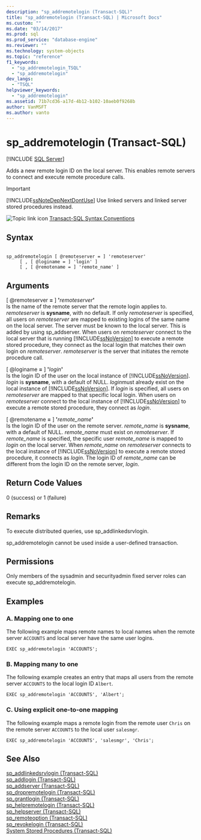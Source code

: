 ```yaml
---
description: "sp_addremotelogin (Transact-SQL)"
title: "sp_addremotelogin (Transact-SQL) | Microsoft Docs"
ms.custom: ""
ms.date: "03/14/2017"
ms.prod: sql
ms.prod_service: "database-engine"
ms.reviewer: ""
ms.technology: system-objects
ms.topic: "reference"
f1_keywords: 
  - "sp_addremotelogin_TSQL"
  - "sp_addremotelogin"
dev_langs: 
  - "TSQL"
helpviewer_keywords: 
  - "sp_addremotelogin"
ms.assetid: 71b7cd36-a17d-4b12-b102-10aeb0f9268b
author: VanMSFT
ms.author: vanto
---
```

# sp_addremotelogin (Transact-SQL)
[!INCLUDE [SQL Server](../../includes/applies-to-version/sqlserver.md)]

  Adds a new remote login ID on the local server. This enables remote servers to connect and execute remote procedure calls.  
  
> [!IMPORTANT]  
>  [!INCLUDE[ssNoteDepNextDontUse](../../includes/ssnotedepnextdontuse-md.md)] Use linked servers and linked server stored procedures instead.  
  
 ![Topic link icon](../../database-engine/configure-windows/media/topic-link.gif "Topic link icon") [Transact-SQL Syntax Conventions](../../t-sql/language-elements/transact-sql-syntax-conventions-transact-sql.md)  
  
## Syntax  
  
```  
  
sp_addremotelogin [ @remoteserver = ] 'remoteserver'   
     [ , [ @loginame = ] 'login' ]   
     [ , [ @remotename = ] 'remote_name' ]  
```  
  
## Arguments  
 [ @remoteserver **=** ] **'**_remoteserver_**'**  
 Is the name of the remote server that the remote login applies to. *remoteserver* is **sysname**, with no default. If only *remoteserver* is specified, all users on *remoteserver* are mapped to existing logins of the same name on the local server. The server must be known to the local server. This is added by using sp_addserver. When users on *remoteserver* connect to the local server that is running [!INCLUDE[ssNoVersion](../../includes/ssnoversion-md.md)] to execute a remote stored procedure, they connect as the local login that matches their own login on *remoteserver*. *remoteserver* is the server that initiates the remote procedure call.  
  
 [ @loginame **=** ] **'**_login_**'**  
 Is the login ID of the user on the local instance of [!INCLUDE[ssNoVersion](../../includes/ssnoversion-md.md)]. *login* is **sysname**, with a default of NULL. *login*must already exist on the local instance of [!INCLUDE[ssNoVersion](../../includes/ssnoversion-md.md)]. If *login* is specified, all users on *remoteserver* are mapped to that specific local login. When users on *remoteserver* connect to the local instance of [!INCLUDE[ssNoVersion](../../includes/ssnoversion-md.md)] to execute a remote stored procedure, they connect as *login*.  
  
 [ @remotename **=** ] **'**_remote_name_**'**  
 Is the login ID of the user on the remote server. *remote_name* is **sysname**, with a default of NULL. *remote_name* must exist on *remoteserver*. If *remote_name* is specified, the specific user *remote_name* is mapped to *login* on the local server. When *remote_name* on *remoteserver* connects to the local instance of [!INCLUDE[ssNoVersion](../../includes/ssnoversion-md.md)] to execute a remote stored procedure, it connects as *login*. The login ID of *remote_name* can be different from the login ID on the remote server, *login*.  
  
## Return Code Values  
 0 (success) or 1 (failure)  
  
## Remarks  
 To execute distributed queries, use sp_addlinkedsrvlogin.  
  
 sp_addremotelogin cannot be used inside a user-defined transaction.  
  
## Permissions  
 Only members of the sysadmin and securityadmin fixed server roles can execute sp_addremotelogin.  
  
## Examples  
  
### A. Mapping one to one  
 The following example maps remote names to local names when the remote server `ACCOUNTS` and local server have the same user logins.  
  
```  
EXEC sp_addremotelogin 'ACCOUNTS';  
```  
  
### B. Mapping many to one  
 The following example creates an entry that maps all users from the remote server `ACCOUNTS` to the local login ID `Albert`.  
  
```  
EXEC sp_addremotelogin 'ACCOUNTS', 'Albert';  
```  
  
### C. Using explicit one-to-one mapping  
 The following example maps a remote login from the remote user `Chris` on the remote server `ACCOUNTS` to the local user `salesmgr`.  
  
```  
EXEC sp_addremotelogin 'ACCOUNTS', 'salesmgr', 'Chris';  
```  
  
## See Also  
 [sp_addlinkedsrvlogin &#40;Transact-SQL&#41;](../../relational-databases/system-stored-procedures/sp-addlinkedsrvlogin-transact-sql.md)   
 [sp_addlogin &#40;Transact-SQL&#41;](../../relational-databases/system-stored-procedures/sp-addlogin-transact-sql.md)   
 [sp_addserver &#40;Transact-SQL&#41;](../../relational-databases/system-stored-procedures/sp-addserver-transact-sql.md)   
 [sp_dropremotelogin &#40;Transact-SQL&#41;](../../relational-databases/system-stored-procedures/sp-dropremotelogin-transact-sql.md)   
 [sp_grantlogin &#40;Transact-SQL&#41;](../../relational-databases/system-stored-procedures/sp-grantlogin-transact-sql.md)   
 [sp_helpremotelogin &#40;Transact-SQL&#41;](../../relational-databases/system-stored-procedures/sp-helpremotelogin-transact-sql.md)   
 [sp_helpserver &#40;Transact-SQL&#41;](../../relational-databases/system-stored-procedures/sp-helpserver-transact-sql.md)   
 [sp_remoteoption &#40;Transact-SQL&#41;](../../relational-databases/system-stored-procedures/sp-remoteoption-transact-sql.md)   
 [sp_revokelogin &#40;Transact-SQL&#41;](../../relational-databases/system-stored-procedures/sp-revokelogin-transact-sql.md)   
 [System Stored Procedures &#40;Transact-SQL&#41;](../../relational-databases/system-stored-procedures/system-stored-procedures-transact-sql.md)  
  
  
